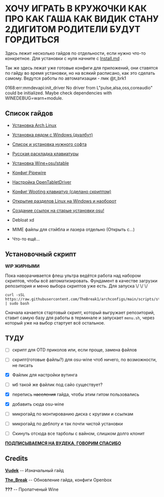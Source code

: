 # **ХОЧУ ИГРАТЬ В КРУЖОЧКИ КАК ПРО КАК ГАША КАК ВИДИК СТАНУ 2ДИГИТОМ РОДИТЕЛИ БУДУТ ГОРДИТЬСЯ**

Здесь лежит несколько гайдов по отдельности, если нужно что-то конкретное. Для установки с нуля начните с [Install.md](guides/Install.md) .

Так же здесь лежат уже готовые конфиги для приложений, они ставятся по гайду во время установки, но на всякий расписано, как это сделать самому. Ведутся работы по автоматизации - лмк @t_brk1

0168:err:mmdevapi:init_driver No driver from L"pulse,alsa,oss,coreaudio" could be initialized. Maybe check dependencies with WINEDEBUG=warn+module.

## Список гайдов
  
  - [Установка Arch Linux](guides/Install.md)
  
  - [Установка рядом с Windows (дуалбут)](guides/Dualboot.md)
  
  - [Список и установка нужного софта](guides/Applist.md)
 
  - [Русская раскладка клавиатуры](guides/rusn9keeb.md)

  - [Установка Wine+osu!stable](guides/osu!wine.md)
  
  - [Конфиг Pipewire](guides/Pipewire.md)
  
  - [Настройка OpenTabletDriver](guides/OTD.md)
  
  - [Конфиг Wooting клавиатур (сделано скриптом)](guides/Wooting.md)

  - [Открытие разделов Linux на Windows и наоборот](guides/FS.md)
  
  - [Создание ссылок на старые установки osu!](guides/Links.md)
 
  - Debloat xd
 
  - MIME файлы для стэйбла и лазера отдельно (Открыть с...)

  - Что-то ещё...


## Установочный скрипт

**WIP ЖИРНЫМИ**

Пока наворачивается флеш ультра ведётся работа над набором скриптов, чтобы всё автоматизировать. Фундамент в качестве загрузки репозитория и меню выбора скриптов уже есть. Для запуска \\/ \\/ \\/

```
curl -sSL https://raw.githubusercontent.com/TheBreak1/archconfigs/main/scripts/start.sh | sudo bash
```
Сначала качается стартовый скрипт, который выгружает репозиторий, ставит самую базу для работы в терминале и запускает `menu.sh`, через который уже на выбор стартует всё остальное.

## ТУДУ
- [ ] скрипт для OTD приколов или, если проще, замена файлов
- [ ] скрипт(готовые файлы?) для osu-wine чтоб ничего, по возможности, не писать
- [X] Файлик для настройки вутинга
- [ ] мб такой же файлик под сайо существует?
- [X] перепись ~~населения~~ гайда, чтобы этим гитом пользовались
- [x] добавить сюда osu-wine
- [ ] микрогайд по монтированию диска с кругами и ссылкам
- [ ] микрогайд по деблоту и так почти чистой установки
- [ ] Скинуть отсюда все тарболы с вайном, слишком долго клонит


[**ПОДПИСЫВАЕМСЯ НА ВУДЕКА, ГОВОРИМ СПАСИБО**](https://t.me/vudekosu)

## Credits

[**Vudek**](https://osu.ppy.sh/users/8816345) -- Изначальный гайд

[**The_Break**](https://osu.ppy.sh/users/8610746) -- Обновление гайда, конфиги Openbox

**???** -- Пропатченый Wine
